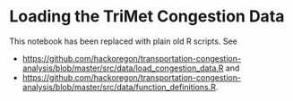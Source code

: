Loading the TriMet Congestion Data
================

This notebook has been replaced with plain old R scripts.
    See

  - <https://github.com/hackoregon/transportation-congestion-analysis/blob/master/src/data/load_congestion_data.R>
    and
  - <https://github.com/hackoregon/transportation-congestion-analysis/blob/master/src/data/function_definitions.R>.
